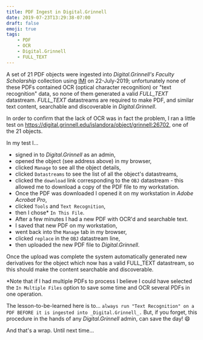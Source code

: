 ```yaml
---
title: PDF Ingest in Digital.Grinnell
date: 2019-07-23T13:29:38-07:00
draft: false
emoji: true
tags:
    - PDF
    - OCR
    - Digital.Grinnell
    - FULL_TEXT
---
```


A set of 21 PDF objects were ingested into _Digital.Grinnell's_ _Faculty Scholarship_ collection using [IMI](https://github.com/DigitalGrinnell/islandora_multi_importer) on 22-July-2019; unfortunately none of these PDFs contained OCR (optical character recognition) or "text recognition" data, so none of them generated a valid _FULL_TEXT_ datastream.  _FULL_TEXT_ datastreams are required to make PDF, and similar text content, searchable and discoverable in _Digital.Grinnell_.

In order to confirm that the lack of OCR was in fact the problem, I ran a little test on https://digital.grinnell.edu/islandora/object/grinnell:26702, one of the 21 objects.  

In my test I...

  - signed in to _Digital.Grinnell_ as an admin,
  - opened the object (see address above) in my browser,
  - clicked `Manage` to see all the object details,
  - clicked `Datastreams` to see the list of all the object's datastreams,
  - clicked the `download` link corresponding to the `OBJ` datastream - this allowed me to download a copy of the PDF file to my workstation.
  - Once the PDF was downloaded I opened it on my workstation in _Adobe Acrobat Pro_,
  - clicked `Tools` and `Text Recognition`,
  - then I chose\* `In This File`.
  - After a few minutes I had a new PDF with OCR'd and searchable text.
  - I saved that new PDF on my workstation,
  - went back into the `Manage` tab in my browser,
  - clicked `replace` in the `OBJ` datastream line,
  - then uploaded the new PDF file to _Digital.Grinnell_.

Once the upload was complete the system automatically generated new derivatives for the object which now has a valid FULL_TEXT datastream, so this should make the content searchable and discoverable.

\*Note that if I had multiple PDFs to process I believe I could have selected the `In Multiple Files` option to save some time and OCR several PDFs in one operation.

The lesson-to-be-learned here is to... `always run "Text Recognition" on a PDF BEFORE it is ingested into _Digital.Grinnell_.`  But, if you forget, this procedure in the hands of any _Digital.Grinnell_ admin, can save the day!  :smile:

And that's a wrap.  Until next time...
